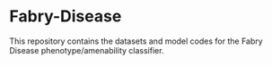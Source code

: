 # Fabry-Disease
This repository contains the datasets and model codes for the Fabry Disease phenotype/amenability classifier. 
